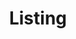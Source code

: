 ---
title: Listing
_template: detail
model: 2004 BMW 330xi
price: 
mileage: 76,000 miles
owner:
engine:
transmission: Manual transmission
drive: All-wheel drive

---
